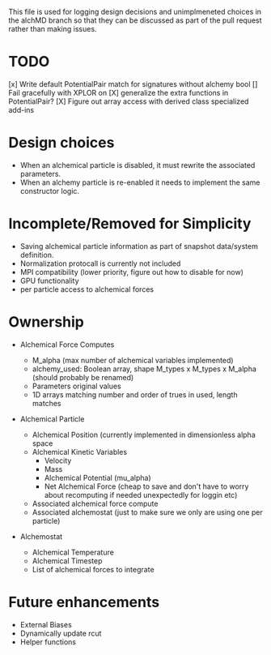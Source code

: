 This file is used for logging design decisions and unimplmeneted choices in the alchMD branch so that they can be discussed as part of the pull request rather than making issues.

# TODO
[x] Write default PotentialPair match for signatures without alchemy bool
[] Fail gracefully with XPLOR on
[X] generalize the extra functions in PotentialPair?
[X] Figure out array access with derived class specialized add-ins

# Design choices
- When an alchemical particle is disabled, it must rewrite the associated parameters.
- When an alchemy particle is re-enabled it needs to implement the same constructor logic.

# Incomplete/Removed for Simplicity
- Saving alchemical particle information as part of snapshot data/system definition.
- Normalization protocall is currently not included
- MPI compatibility (lower priority, figure out how to disable for now)
- GPU functionality
- per particle access to alchemical forces

# Ownership
- Alchemical Force Computes
    - M_alpha (max number of alchemical variables implemented)
    - alchemy_used: Boolean array, shape M_types x M_types x M_alpha (should probably be renamed)
    - Parameters original values
    - 1D arrays matching number and order of trues in used, length matches 

- Alchemical Particle
    - Alchemical Position (currently implemented in dimensionless alpha space
    - Alchemical Kinetic Variables
        - Velocity
        - Mass
        - Alchemical Potential (mu_alpha)
        - Net Alchemical Force (cheap to save and don't have to worry about recomputing if needed unexpectedly for loggin etc)
    - Associated alchemical force compute
    - Associated alchemostat (just to make sure we only are using one per particle)

- Alchemostat
    - Alchemical Temperature
    - Alchemical Timestep
    - List of alchemical forces to integrate

# Future enhancements
- External Biases
- Dynamically update rcut
- Helper functions 
